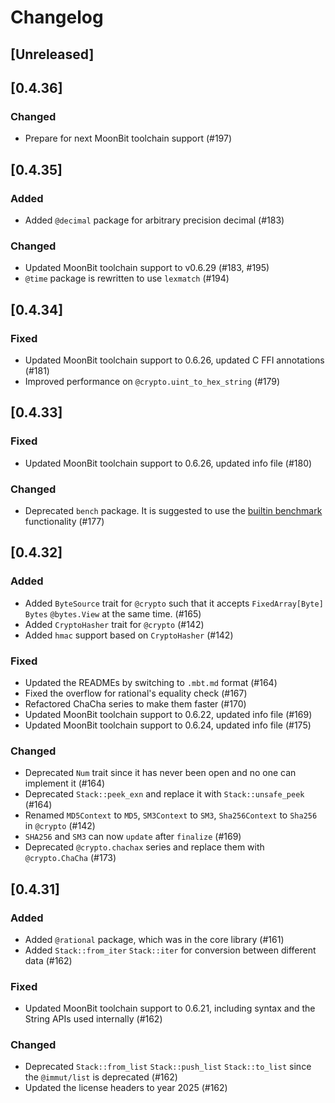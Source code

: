 # Changelog

## [Unreleased]

## [0.4.36]

### Changed

- Prepare for next MoonBit toolchain support (#197)

## [0.4.35]

### Added

- Added `@decimal` package for arbitrary precision decimal (#183)

### Changed

- Updated MoonBit toolchain support to v0.6.29 (#183, #195)
- `@time` package is rewritten to use `lexmatch` (#194)

## [0.4.34]

### Fixed

- Updated MoonBit toolchain support to 0.6.26, updated C FFI annotations (#181)
- Improved performance on `@crypto.uint_to_hex_string` (#179)

## [0.4.33]

### Fixed

- Updated MoonBit toolchain support to 0.6.26, updated info file (#180)

### Changed

- Deprecated `bench` package. It is suggested to use the
  [builtin benchmark](https://docs.moonbitlang.com/en/latest/language/benchmarks.html)
  functionality (#177)

## [0.4.32]

### Added

- Added `ByteSource` trait for `@crypto` such that it accepts `FixedArray[Byte]`
  `Bytes` `@bytes.View` at the same time. (#165)
- Added `CryptoHasher` trait for `@crypto` (#142)
- Added `hmac` support based on `CryptoHasher` (#142)

### Fixed

- Updated the READMEs by switching to `.mbt.md` format (#164)
- Fixed the overflow for rational's equality check (#167)
- Refactored ChaCha series to make them faster (#170)
- Updated MoonBit toolchain support to 0.6.22, updated info file (#169)
- Updated MoonBit toolchain support to 0.6.24, updated info file (#175)

### Changed

- Deprecated `Num` trait since it has never been open and no one can implement
  it (#164)
- Deprecated `Stack::peek_exn` and replace it with `Stack::unsafe_peek` (#164)
- Renamed `MD5Context` to `MD5`, `SM3Context` to `SM3`, `Sha256Context` to
  `Sha256` in `@crypto` (#142)
- `SHA256` and `SM3` can now `update` after `finalize` (#169)
- Deprecated `@crypto.chachax` series and replace them with `@crypto.ChaCha`
  (#173)

## [0.4.31]

### Added

- Added `@rational` package, which was in the core library (#161)
- Added `Stack::from_iter` `Stack::iter` for conversion between different data
  (#162)

### Fixed

- Updated MoonBit toolchain support to 0.6.21, including syntax and the String
  APIs used internally (#162)

### Changed

- Deprecated `Stack::from_list` `Stack::push_list` `Stack::to_list` since the
  `@immut/list` is deprecated (#162)
- Updated the license headers to year 2025 (#162)
